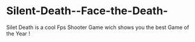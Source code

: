 # Silent-Death--Face-the-Death-
Silet Death is a cool Fps Shooter Game wich shows you the best Game of the Year !

